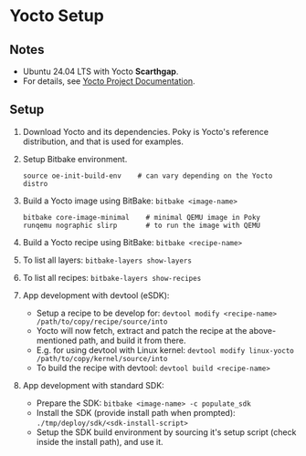 # Yocto Setup


## Notes

- Ubuntu 24.04 LTS with Yocto **Scarthgap**.
- For details, see [Yocto Project Documentation](https://docs.yoctoproject.org).


## Setup

1. Download Yocto and its dependencies. Poky is Yocto's reference distribution,
and that is used for examples.

2. Setup Bitbake environment.

    ```console
    source oe-init-build-env    # can vary depending on the Yocto distro
    ```

3. Build a Yocto image using BitBake: `bitbake <image-name>`

    ```console
    bitbake core-image-minimal    # minimal QEMU image in Poky
    runqemu nographic slirp       # to run the image with QEMU
    ```

4. Build a Yocto recipe using BitBake: `bitbake <recipe-name>`

5. To list all layers: `bitbake-layers show-layers`

6. To list all recipes: `bitbake-layers show-recipes`

7. App development with devtool (eSDK):
    - Setup a recipe to be develop for: `devtool modify <recipe-name> /path/to/copy/recipe/source/into`
    - Yocto will now fetch, extract and patch the recipe at the above-mentioned path, and build it from there.
    - E.g. for using devtool with Linux kernel: `devtool modify linux-yocto /path/to/copy/kernel/source/into`
    - To build the recipe with devtool: `devtool build <recipe-name>`

8. App development with standard SDK:
    - Prepare the SDK: `bitbake <image-name> -c populate_sdk`
    - Install the SDK (provide install path when prompted): `./tmp/deploy/sdk/<sdk-install-script>`
    - Setup the SDK build environment by sourcing it's setup script (check inside the install path), and use it.
